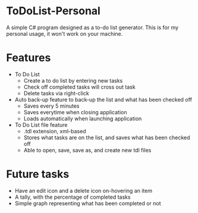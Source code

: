 # ToDoList-Personal
A simple C# program designed as a to-do list generator.  This is for my personal usage, it won't work on your machine.

# Features
* To Do List
   * Create a to do list by entering new tasks
   * Check off completed tasks will cross out task
   * Delete tasks via right-click
* Auto back-up feature to back-up the list and what has been checked off
  * Saves every 5 minutes
  * Saves everytime when closing application
  * Loads automatically when launching application
* To Do List file feature
  * .tdl extension, xml-based
  * Stores what tasks are on the list, and saves what has been checked off
  * Able to open, save, save as, and create new tdl files
  
  
# Future tasks
* Have an edit icon and a delete icon on-hovering an item
* A tally, with the percentage of completed tasks
* Simple graph representing what has been completed or not
